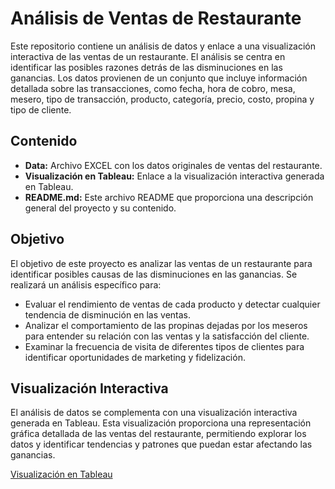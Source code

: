 # Análisis de Ventas de Restaurante

Este repositorio contiene un análisis de datos y enlace a una visualización interactiva de las ventas de un restaurante. El análisis se centra en identificar las posibles razones detrás de las disminuciones en las ganancias. Los datos provienen de un conjunto que incluye información detallada sobre las transacciones, como fecha, hora de cobro, mesa, mesero, tipo de transacción, producto, categoría, precio, costo, propina y tipo de cliente.

## Contenido

- **Data:** Archivo EXCEL con los datos originales de ventas del restaurante.
- **Visualización en Tableau:** Enlace a la visualización interactiva generada en Tableau.
- **README.md:** Este archivo README que proporciona una descripción general del proyecto y su contenido.

## Objetivo

El objetivo de este proyecto es analizar las ventas de un restaurante para identificar posibles causas de las disminuciones en las ganancias. Se realizará un análisis específico para:

- Evaluar el rendimiento de ventas de cada producto y detectar cualquier tendencia de disminución en las ventas.
- Analizar el comportamiento de las propinas dejadas por los meseros para entender su relación con las ventas y la satisfacción del cliente.
- Examinar la frecuencia de visita de diferentes tipos de clientes para identificar oportunidades de marketing y fidelización.

## Visualización Interactiva

El análisis de datos se complementa con una visualización interactiva generada en Tableau. Esta visualización proporciona una representación gráfica detallada de las ventas del restaurante, permitiendo explorar los datos y identificar tendencias y patrones que puedan estar afectando las ganancias.

[Visualización en Tableau](https://public.tableau.com/views/AnalisisVentasRestaurante/Dashboard1?:language=es-ES&publish=yes&:sid=&:display_count=n&:origin=viz_share_link)
